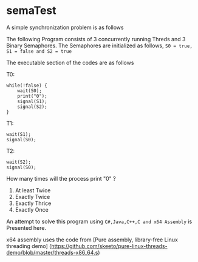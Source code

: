 # semaTest
A simple synchronization problem is as follows

The following Program consists of 3 concurrently running Threds and 3 Binary Semaphores.
The Semaphores are initialized as follows, ```S0 = true, S1 = false and S2 = true```

The executable section of the codes are as follows

T0:
	
	while(!false) {
		wait(S0);
		print("0");
		signal(S1);
		signal(S2);
	}
	
T1:

	wait(S1);
	signal(S0);

T2:

	wait(S2);
	signal(S0);


How many times will the process print "0" ?

1. At least Twice
2. Exactly Twice
3. Exactly Thrice
4. Exactly Once


An attempt to solve this program using ```C#,Java,C++,C and x64 Assembly``` is Presented here.

x64 assembly uses the code from [Pure assembly, library-free Linux threading demo] (https://github.com/skeeto/pure-linux-threads-demo/blob/master/threads-x86_64.s)

